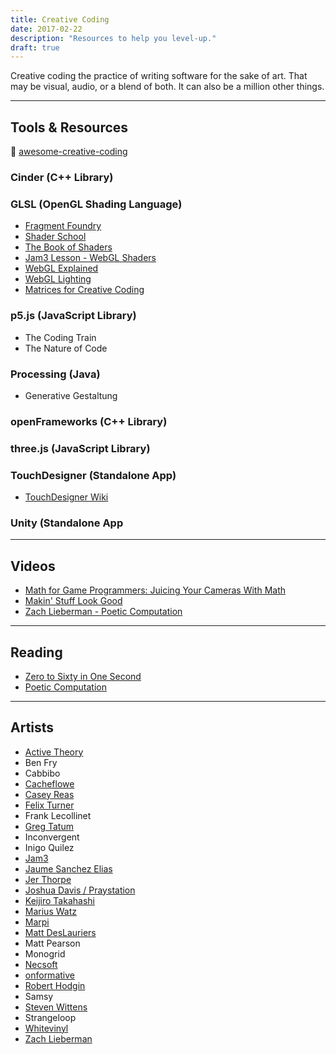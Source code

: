 ```yaml
---
title: Creative Coding
date: 2017-02-22
description: "Resources to help you level-up."
draft: true
---
```


Creative coding the practice of writing software for the sake of art. That may be visual, audio, or a blend of both. It can also be a million other things.

---

## Tools & Resources

🌟 [awesome-creative-coding]()

### Cinder (C++ Library)

### GLSL (OpenGL Shading Language)

* [Fragment Foundry](http://hughsk.io/fragment-foundry/chapters/01-hello-world.html)
* [Shader School](https://github.com/stackgl/shader-school)
* [The Book of Shaders](https://thebookofshaders.com/)
* [Jam3 Lesson - WebGL Shaders](https://github.com/Jam3/jam3-lesson-webgl-shader-threejs)
* [WebGL Explained](https://www.youtube.com/watch?v=lBKHKGtFfwY&list=PLxaZqnd-OQM5M4BFPHUSrB9Grkerl4KfP)
* [WebGL Lighting](https://www.youtube.com/watch?v=wUK11cAmxdQ&list=PLxaZqnd-OQM7Y0lfe7h2cjlQAm5O9_6UL)
* [Matrices for Creative Coding](https://www.youtube.com/watch?v=4k9wTfxfkJU&list=PLxaZqnd-OQM7k2Gp3xu02VzExGKMKgqY2)

### p5.js (JavaScript Library)

* The Coding Train
* The Nature of Code

### Processing (Java)

* Generative Gestaltung

### openFrameworks (C++ Library)

### three.js (JavaScript Library)

### TouchDesigner (Standalone App)

* [TouchDesigner Wiki](https://www.derivative.ca/wiki099/index.php?title=First_Things_to_Know_Part_1_Vid)

### Unity (Standalone App

---

## Videos

* [Math for Game Programmers: Juicing Your Cameras With Math](https://youtu.be/tu-Qe66AvtY)
* [Makin' Stuff Look Good](https://www.youtube.com/channel/UCEklP9iLcpExB8vp_fWQseg)
* [Zach Lieberman - Poetic Computation](https://www.youtube.com/watch?v=bmztlO9_Wvo)

---

## Reading

* [Zero to Sixty in One Second](http://acko.net/blog/zero-to-sixty-in-one-second/)
* [Poetic Computation](http://poeticcomputation.info/chapters/ch.1/)

---

## Artists

* [Active Theory](http://activetheory.net)
* Ben Fry
* Cabbibo
* [Cacheflowe](http://cacheflowe.com)
* [Casey Reas](http://reas.com)
* [Felix Turner](https://www.airtightinteractive.com/splash/)
* Frank Lecollinet
* [Greg Tatum](http://gregtatum.com/)
* Inconvergent
* Inigo Quilez
* [Jam3](http://www.jam3.com/)
* [Jaume Sanchez Elias](https://www.clicktorelease.com/)
* [Jer Thorpe](http://blog.blprnt.com/)
* [Joshua Davis / Praystation](https://joshuadavis.com/)
* [Keijiro Takahashi](http://www.keijiro.tokyo/)
* [Marius Watz](http://mariuswatz.com/)
* [Marpi](https://marpi.pl/)
* [Matt DesLauriers](http://mattdesl.com)
* Matt Pearson
* Monogrid
* [Necsoft](http://hinecsoft.com)
* [onformative](http://onformative.com)
* [Robert Hodgin](http://roberthodgin.com/)
* Samsy
* [Steven Wittens](http://acko.net)
* Strangeloop
* [Whitevinyl]()
* [Zach Lieberman](http://thesystemis.com/)
